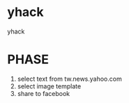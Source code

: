 yhack
=====

yhack


PHASE
====
1. select text from tw.news.yahoo.com
2. select image template
3. share to facebook
